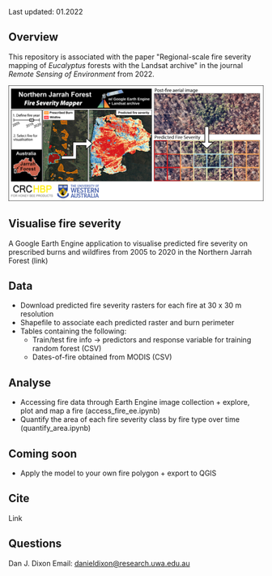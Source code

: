 Last updated: 01.2022 

Overview
--------

This repository is associated with the paper "Regional-scale fire severity mapping of *Eucalyptus* forests with the Landsat archive" in the journal *Remote Sensing of Environment* from 2022. 

![This is an image](figs/graph-abs-wlogos2.png)

Visualise fire severity
--------
A Google Earth Engine application to visualise predicted fire severity on prescribed burns and wildfires from 2005 to 2020 in the Northern Jarrah Forest (link)


Data
--------
  - Download predicted fire severity rasters for each fire at 30 x 30 m resolution
  - Shapefile to associate each predicted raster and burn perimeter
  - Tables containing the following:
    - Train/test fire info -> predictors and response variable for training random forest (CSV)
    - Dates-of-fire obtained from MODIS (CSV)
 
Analyse
--------
   -  Accessing fire data through Earth Engine image collection + explore, plot and map a fire (access_fire_ee.ipynb)
   -  Quantify the area of each fire severity class by fire type over time (quantify_area.ipynb)

Coming soon
--------
   -  Apply the model to your own fire polygon + export to QGIS

Cite
--------
Link

Questions
--------
Dan J. Dixon
Email: danieldixon@research.uwa.edu.au

